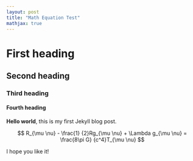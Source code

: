 ```yaml
---
layout: post
title: "Math Equation Test"
mathjax: true
---
```


# First heading

## Second heading

### Third heading

#### Fourth heading

**Hello world**, this is my first Jekyll blog post.

$$ R_{\mu \nu} - \frac{1} {2}Rg_{\mu \nu} + \Lambda g_{\mu \nu} = \frac{8\pi G} {c^4}T_{\mu \nu} $$

I hope you like it!

